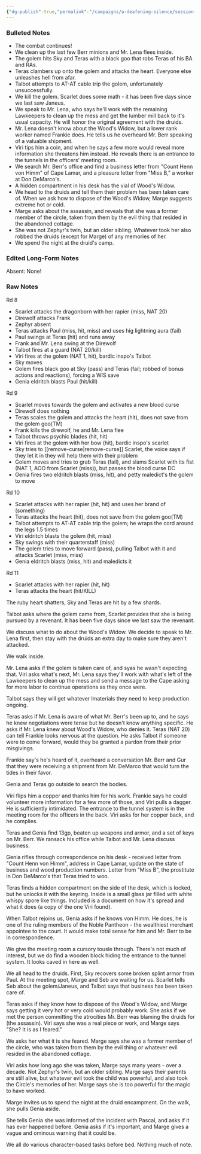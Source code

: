 ```yaml
---
{"dg-publish":true,"permalink":"/campaigns/a-deafening-silence/session-notes/session-20/"}
---
```


### Bulleted Notes
- The combat continues!
- We clean up the last few Berr minions and Mr. Lena flees inside.
- The golem hits Sky and Teras with a black goo that robs Teras of his BA and RAs.
- Teras clambers up onto the golem and attacks the heart. Everyone else unleashes hell from afar.
- Talbot attempts to AT-AT cable trip the golem, unfortunately unsuccessfully.
- We kill the golem. Scarlet does some math - it has been five days since we last saw Janeus.
- We speak to Mr. Lena, who says he'll work with the remaining Lawkeepers to clean up the mess and get the lumber mill back to it's usual capacity. He will honor the original agreement with the druids.
- Mr. Lena doesn't know about the Wood's Widow, but a lower rank worker named Frankie does. He tells us he overheard Mr. Berr speaking of a valuable shipment.
- Viri tips him a coin, and when he says a few more would reveal more information she threatens him instead. He reveals there is an entrance to the tunnels in the officers' meeting room.
- We search Mr. Berr's office and find a business letter from "Count Henn von Himm" of Cape Lamar, and a pleasure letter from "Miss B," a worker at Don DeMarco's.
- A hidden compartment in his desk has the vial of Wood's Widow.
- We head to the druids and tell them their problem has been taken care of. When we ask how to dispose of the Wood's Widow, Marge suggests extreme hot or cold.
- Marge asks about the assassin, and reveals that she was a former member of the circle, taken from them by the evil thing that resided in the abandoned cottage.
- She was not Zephyr's twin, but an older sibling. Whatever took her also robbed the druids (except for Marge) of any memories of her.
- We spend the night at the druid's camp.

### Edited Long-Form Notes 
Absent: None!

### Raw Notes
Rd 8
- Scarlet attacks the dragonborn with her rapier (miss, NAT 20)
- Direwolf attacks Frank
- Zephyr absent 
- Teras attacks Paul (miss, hit, miss) and uses hig lightning aura (fail)
- Paul swings at Teras (hit) and runs away
- Frank and Mr. Lena swing at the Direwolf 
- Talbot fires at a guard (NAT 20/kill)
- Viri fires at the golem (NAT 1, hit), bardic inspo's Talbot
- Sky moves
- Golem fires black goo at Sky (pass) and Teras (fail; robbed of bonus actions and reactions), forcing a WIS save
- Genia eldritch blasts Paul (hit/kill)

Rd 9
- Scarlet moves towards the golem and activates a new blood curse 
- Direwolf does nothing 
- Teras scales the golem and attacks the heart (hit), does not save from the golem goo(TM)
- Frank kills the direwolf, he and Mr. Lena flee 
- Talbot throws psychic blades (hit, hit)
- Viri fires at the golem with her bow (hit), bardic inspo's scarlet 
- Sky tries to [[remove-curse\|remove-curse]] Scarlet, the voice says if they let it in they will help them with their problem
- Golem moves and tries to grab Teras (fail), and slams Scarlet with its fist (NAT 1, AOO from Scarlet (miss)), but passes the blood curse DC
- Genia fires two eldritch blasts (miss, hit), and petty maledict's the golem to move 

Rd 10
- Scarlet attacks with her rapier (hit, hit) and uses her brand of (something)
- Teras attacks the heart (hit), does not save from the golem goo(TM)
- Talbot attempts to AT-AT cable trip the golem; he wraps the cord around the legs 1.5 times
- Viri eldritch blasts the golem (hit, miss)
- Sky swings with their quarterstaff (miss)
- The golem tries to move forward (pass), pulling Talbot with it and attacks Scarlet (miss, miss)
- Genia eldritch blasts (miss, hit) and maledicts it

Rd 11
- Scarlet attacks with her rapier (hit, hit)
- Teras attacks the heart (hit/KILL)

The ruby heart shatters, Sky and Teras are hit by a few shards.

Talbot asks where the golem came from, Scarlet provides that she is being pursued by a revenant. It has been five days since we last saw the revenant. 

We discuss what to do about the Wood's Widow. We decide to speak to Mr. Lena first, then stay with the druids an extra day to make sure they aren't attacked.

We walk inside.

Mr. Lena asks if the golem is taken care of, and syas he wasn't expecting that. Viri asks what's next, Mr. Lena says they'll work with what's left of the Lawkeepers to clean up the mess and send a message to the Cape asking for more labor to continue operations as they once were. 

Talbot says they will get whatever lmaterials they need to keep production ongoing.

Teras asks if Mr. Lena is aware of what Mr. Berr's been up to, and he says he knew negotiations were tense but he doesn't know anything specific. He asks if Mr. Lena knew about Wood's Widow, who denies it. Teras (NAT 20) can tell Frankie looks nervous at the question. He asks Talbot if someone were to come forward, would they be granted a pardon from their prior misgivings. 

Frankie say's he's heard of it, overheard a conversation Mr. Berr and Gur that they were receiving a shipment from Mr. DeMarco that would turn the tides in their favor. 

Genia and Teras go outside to search the bodies.

Viri flips him a copper and thanks him for his work. Frankie says he could volunteer more information for a few more of those, and Viri pulls a dagger. He is sufficiently intimidated. The entrance to the tunnel system is in the meeting room for the officers in the back. Viri asks for her copper back, and he complies. 

Teras and Genia find 13gp, beaten up weapons and armor, and a set of keys on Mr. Berr. We ransack his office while Talbot and Mr. Lena discuss business.

Genia rifles through correspondence on his desk - received letter from "Count Henn von Himm", address in Cape Lamar, update on the state of business and wood production numbers. Letter from "Miss B", the prostitute in Don DeMarco's that Teras tried to woo. 

Teras finds a hidden compartment on the side of the desk, which is locked, but he unlocks it with the keyring. Inside is a small glass jar filled with white whispy spore like things. Included is a document on how it's spread and what it does (a copy of the one Viri found).

When Talbot rejoins us, Genia asks if he knows von Himm. He does, he is one of the ruling members of the Noble Pantheon - the wealthiest merchant appointee to the court. It would make total sense for him and Mr. Berr to be in correspondence.

We give the meeting room a cursory tousle through. There's not much of interest, but we do find a wooden block hiding the entrance to the tunnel system. It looks caved in here as well. 

We all head to the druids. First, Sky recovers some broken splint armor from Paul. At the meeting spot, Marge and Seb are waiting for us. Scarlet tells Seb about the golem/Janeus, and Talbot says that business has been taken care of.

Teras asks if they know how to dispose of the Wood's Widow, and Marge says getting it very hot or very cold would probably work. She asks if we met the person committing the atrocities Mr. Berr was blaming the druids for (the assassin). Viri says she was a real piece or work, and Marge says "She? It is as I feared."

We asks her what it is she feared. Marge says she was a former member of the circle, who was taken from them by the evil thing or whatever evil resided in the abandoned cottage.

Viri asks how long ago she was taken, Marge says many years - over a decade. Not Zephyr's twin, but an older sibling. Marge says their parents are still alive, but whatever evil took the child was powerful, and also took the Circle's memories of her. Marge says she is too powerful for the magic to have worked.

Marge invites us to spend the night at the druid encampment. On the walk, she pulls Genia aside.

She tells Genia she was informed of the incident with Pascal, and asks if it has ever happened before. Genia asks if it's important, and Marge gives a vague and ominous warning that it could be.

We all do various character-based tasks before bed. Nothing much of note.

